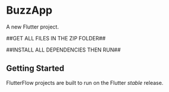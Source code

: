# BuzzApp

A new Flutter project.

##GET ALL FILES IN THE ZIP FOLDER##

##INSTALL ALL DEPENDENCIES THEN RUN##

## Getting Started

FlutterFlow projects are built to run on the Flutter _stable_ release.
